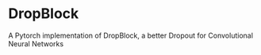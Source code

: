 # DropBlock
A Pytorch implementation of DropBlock, a better Dropout for Convolutional Neural Networks
